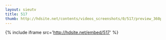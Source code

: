 ```yaml
---
layout: sieutv
title: 517
thumb: http://hdsite.net/contents/videos_screenshots/0/517/preview_360p.mp4.jpg
---
```

{% include iframe src='http://hdsite.net/embed/517' %}
 
